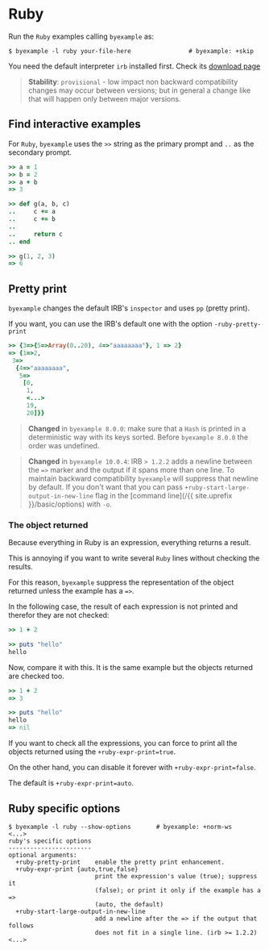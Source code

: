# Ruby

Run the `Ruby` examples calling `byexample` as:

```shell
$ byexample -l ruby your-file-here                # byexample: +skip
```

You need the default interpreter ``irb`` installed first.
Check its [download page](https://www.ruby-lang.org/en/downloads/)

> **Stability**: ``provisional`` - low impact non backward compatibility
> changes may occur between versions; but in general a change like that
> will happen only between major versions.

## Find interactive examples

For ``Ruby``, ``byexample`` uses the ``>>`` string as the primary prompt
and ``..`` as the secondary prompt.


```ruby
>> a = 1
>> b = 2
>> a + b
=> 3

>> def g(a, b, c)
..     c += a
..     c += b
..
..     return c
.. end

>> g(1, 2, 3)
=> 6
```

## Pretty print

``byexample`` changes the default IRB's ``inspector`` and uses ``pp``
(pretty print).

If you want, you can use the IRB's default one with
the option ``-ruby-pretty-print``

```ruby
>> {3=>{5=>Array(0..20), 4=>"aaaaaaaa"}, 1 => 2}
=> {1=>2,
 3=>
  {4=>"aaaaaaaa",
   5=>
    [0,
     1,
     <...>
     19,
     20]}}
```

> **Changed** in ``byexample 8.0.0``: make sure that a ``Hash``
> is printed in a deterministic way with its keys sorted.
> Before ``byexample 8.0.0`` the order was undefined.

> **Changed** in `byexample 10.0.4`: IRB `> 1.2.2` adds a newline
> between the `=>` marker and the output if it spans more than one line.
> To maintain backward compatibility `byexample` will suppress that
> newline by default.
> If you don't want that you can pass `+ruby-start-large-output-in-new-line`
> flag in the [command line](/{{ site.uprefix }}/basic/options) with `-o`.

### The object returned

Because everything in Ruby is an expression, everything returns a result.

This is annoying if you want to write several ``Ruby`` lines without checking
the results.

For this reason, ``byexample`` suppress the representation of the object
returned unless the example has a ``=>``.

In the following case, the result of each expression is not printed and
therefor they are not checked:

```ruby
>> 1 + 2

>> puts "hello"
hello
```

Now, compare it with this. It is the same example but the objects returned
are checked too.

```ruby
>> 1 + 2
=> 3

>> puts "hello"
hello
=> nil
```

If you want to check all the expressions, you can force to print all the
objects returned using the ``+ruby-expr-print=true``.

On the other hand, you can disable it forever
with ``+ruby-expr-print=false``.

The default is ``+ruby-expr-print=auto``.

## Ruby specific options

```
$ byexample -l ruby --show-options       # byexample: +norm-ws
<...>
ruby's specific options
-----------------------
optional arguments:
  +ruby-pretty-print    enable the pretty print enhancement.
  +ruby-expr-print {auto,true,false}
                        print the expression's value (true); suppress it
                        (false); or print it only if the example has a =>
                        (auto, the default)
  +ruby-start-large-output-in-new-line
                        add a newline after the => if the output that follows
                        does not fit in a single line. (irb >= 1.2.2)
<...>
```

